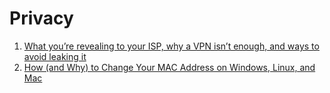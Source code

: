 # Privacy

1. [What you’re revealing to your ISP, why a VPN isn’t enough, and ways to avoid leaking it](https://hackernoon.com/what-youre-revealing-to-your-isp-why-a-vpn-isn-t-enough-and-ways-to-avoid-leaking-it-503816542951)
2. [How (and Why) to Change Your MAC Address on Windows, Linux, and Mac](https://www.howtogeek.com/192173/how-and-why-to-change-your-mac-address-on-windows-linux-and-mac/)
